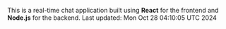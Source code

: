 This is a real-time chat application built using **React** for the frontend and **Node.js** for the backend.
Last updated: Mon Oct 28 04:10:05 UTC 2024
